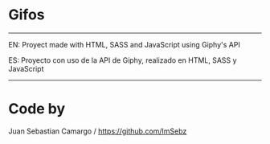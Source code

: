# Gifos
***
EN: Proyect made with HTML, SASS and JavaScript using Giphy's API

ES: Proyecto con uso de la API de Giphy, realizado en HTML, SASS y JavaScript

***
# Code by
Juan Sebastian Camargo / https://github.com/ImSebz

